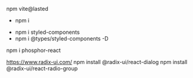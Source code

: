 <!-- vite -->
npm vite@lasted

<!-- install node -->
- npm i

<!-- install styled-components -->
- npm i styled-components
- npm i @types/styled-components -D

<!-- biblioteca de icones  -->
npm i phosphor-react

<!-- biblioteca de interface Radix UI -->
https://www.radix-ui.com/
npm install @radix-ui/react-dialog
npm install @radix-ui/react-radio-group